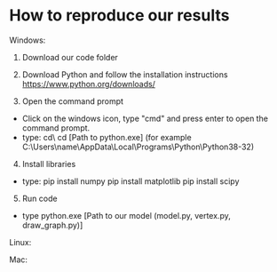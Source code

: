 # How to reproduce our results

Windows:
1. Download our code folder

2. Download Python and follow the installation instructions
https://www.python.org/downloads/

3. Open the command prompt
- Click on the windows icon, type "cmd" and press enter to open the command prompt.
- type:
  cd\\
  cd [Path to python.exe] (for example C:\Users\name\AppData\Local\Programs\Python\Python38-32)

4. Install libraries
- type:
  pip install numpy
  pip install matplotlib
  pip install scipy

5. Run code
- type
  python.exe [Path to our model (model.py, vertex.py, draw_graph.py)]


Linux:

Mac:
